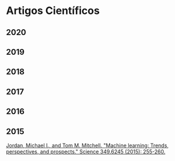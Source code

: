 # Artigos Científicos

## 2020
[]()


## 2019

## 2018

## 2017

## 2016 


## 2015
[Jordan, Michael I., and Tom M. Mitchell. "Machine learning: Trends, perspectives, and prospects." Science 349.6245 (2015): 255-260.](https://cs.uwaterloo.ca/~y328yu/mycourses/480-2018/readings/JordanMitchell.pdf)

